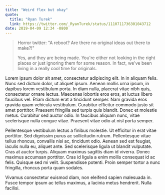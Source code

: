 ```yaml
---
title: "Weird flex but okay"
quote:
  title: "Ryan Turek"
  link: https://twitter.com/_RyanTurek/status/1110711736301043712
date: 2019-04-09 12:34 -0800
---
```


> Horror twitter: "A reboot? Are there no original ideas out there to make?!"
>
> Yes, and they are being made. You're either not looking in the right places or just ignoring them for some reason. In fact, we've been living in a really cool time for originals.

Lorem ipsum dolor sit amet, consectetur adipiscing elit. In in aliquam felis. Nunc sed dictum dolor, ut aliquet ipsum. Aenean mollis urna ipsum, in dapibus lorem vestibulum porta. In diam nulla, placerat vitae nibh quis, consectetur ornare lectus. Maecenas lobortis eros eros, at luctus libero faucibus vel. Etiam dictum erat a tincidunt semper. Nam gravida eros gravida quam vehicula vestibulum. Curabitur efficitur commodo justo sit amet porttitor. Praesent fringilla sed turpis quis blandit. Donec et molestie metus. Curabitur sed auctor odio. In faucibus aliquam nunc, vitae scelerisque nulla congue vitae. Praesent vitae odio at nisl porta semper.

Pellentesque vestibulum lectus a finibus molestie. Ut efficitur in erat vitae porttitor. Sed dignissim purus ac sollicitudin rutrum. Pellentesque vitae tellus rhoncus, convallis nisi ac, tincidunt odio. Aenean sed est feugiat, iaculis nulla eu, aliquet ante. Sed scelerisque ligula ut blandit vulputate. Cras at auctor turpis. Aliquam maximus sagittis diam id viverra. Donec maximus accumsan porttitor. Cras id ligula a enim mollis consequat id ac felis. Quisque sed mi velit. Suspendisse potenti. Proin semper tortor a nunc fringilla, rhoncus porta quam sodales.

Vivamus consectetur euismod diam, non eleifend sapien malesuada in. Fusce tempor ipsum ac tellus maximus, a lacinia metus hendrerit. Nulla facilisi.
